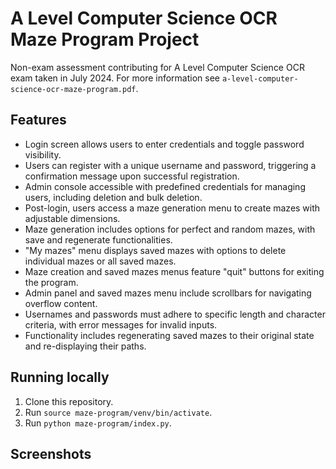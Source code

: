 # A Level Computer Science OCR Maze Program Project

Non-exam assessment contributing for A Level Computer Science OCR exam taken in July 2024.
For more information see `a-level-computer-science-ocr-maze-program.pdf`.

## Features

- Login screen allows users to enter credentials and toggle password visibility.
- Users can register with a unique username and password, triggering a confirmation message upon successful registration.
- Admin console accessible with predefined credentials for managing users, including deletion and bulk deletion.
- Post-login, users access a maze generation menu to create mazes with adjustable dimensions.
- Maze generation includes options for perfect and random mazes, with save and regenerate functionalities.
- "My mazes" menu displays saved mazes with options to delete individual mazes or all saved mazes.
- Maze creation and saved mazes menus feature "quit" buttons for exiting the program.
- Admin panel and saved mazes menu include scrollbars for navigating overflow content.
- Usernames and passwords must adhere to specific length and character criteria, with error messages for invalid inputs.
- Functionality includes regenerating saved mazes to their original state and re-displaying their paths.

## Running locally

1. Clone this repository.
2. Run `source maze-program/venv/bin/activate`.
3. Run `python maze-program/index.py`.

## Screenshots
